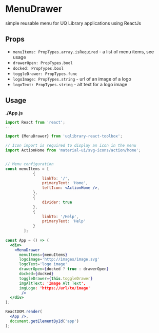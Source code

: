 # MenuDrawer

simple reusable menu for UQ Library applications using ReactJs

## Props
- `menuItems: PropTypes.array.isRequired` - a list of menu items, see usage
- `drawerOpen: PropTypes.bool`
- `docked: PropTypes.bool`
- `toggleDrawer: PropTypes.func`
- `logoImage: PropTypes.string` - url of an image of a logo
- `logoText: PropTypes.string` - alt text for a logo image
    
## Usage

**./App.js**
```jsx
import React from 'react';
...

import {MenuDrawer} from 'uqlibrary-react-toolbox';

// Icon import is required to display an icon in the menu
import ActionHome from 'material-ui/svg-icons/action/home';


// Menu configuration
const menuItems = [
            {
                linkTo: '/',
                primaryText: 'Home',
                leftIcon: <ActionHome />,
            },
            {
                divider: true
            },
            {
                linkTo: '/Help',
                primaryText: 'Help'
            }
        ];
        
const App = () => (
  <div>
    <MenuDrawer 
      menuItems={menuItems}
      logoImage='http://images/image.svg'
      logoText='logo image'
      drawerOpen={docked ? true : drawerOpen}
      docked={docked}
      toggleDrawer={this.toggleDrawer}
      imgAltText: 'Image Alt Text',
      imgLogo: 'https://url/to/image'
       />
  </div>
);

ReactDOM.render(
  <App />,
  document.getElementById('app')
);
```

